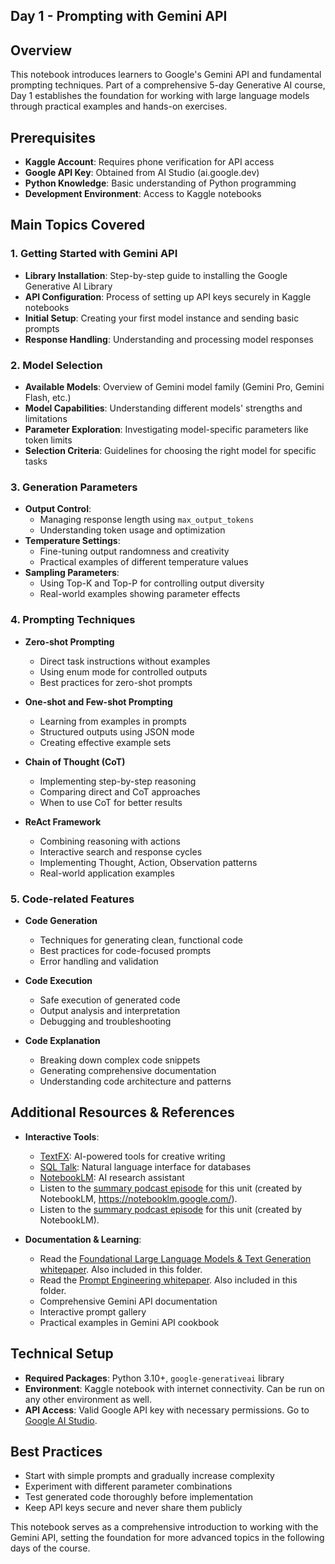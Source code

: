 ## Day 1 - Prompting with Gemini API

## Overview

This notebook introduces learners to Google's Gemini API and fundamental prompting techniques. Part of a comprehensive 5-day Generative AI course, Day 1 establishes the foundation for working with large language models through practical examples and hands-on exercises.

## Prerequisites

- **Kaggle Account**: Requires phone verification for API access
- **Google API Key**: Obtained from AI Studio (ai.google.dev)
- **Python Knowledge**: Basic understanding of Python programming
- **Development Environment**: Access to Kaggle notebooks

## Main Topics Covered

### 1. Getting Started with Gemini API

- **Library Installation**: Step-by-step guide to installing the Google Generative AI Library
- **API Configuration**: Process of setting up API keys securely in Kaggle notebooks
- **Initial Setup**: Creating your first model instance and sending basic prompts
- **Response Handling**: Understanding and processing model responses

### 2. Model Selection

- **Available Models**: Overview of Gemini model family (Gemini Pro, Gemini Flash, etc.)
- **Model Capabilities**: Understanding different models' strengths and limitations
- **Parameter Exploration**: Investigating model-specific parameters like token limits
- **Selection Criteria**: Guidelines for choosing the right model for specific tasks

### 3. Generation Parameters

- **Output Control**:
  - Managing response length using `max_output_tokens`
  - Understanding token usage and optimization
- **Temperature Settings**:
  - Fine-tuning output randomness and creativity
  - Practical examples of different temperature values
- **Sampling Parameters**:
  - Using Top-K and Top-P for controlling output diversity
  - Real-world examples showing parameter effects

### 4. Prompting Techniques

- **Zero-shot Prompting**

  - Direct task instructions without examples
  - Using enum mode for controlled outputs
  - Best practices for zero-shot prompts

- **One-shot and Few-shot Prompting**

  - Learning from examples in prompts
  - Structured outputs using JSON mode
  - Creating effective example sets

- **Chain of Thought (CoT)**

  - Implementing step-by-step reasoning
  - Comparing direct and CoT approaches
  - When to use CoT for better results

- **ReAct Framework**
  - Combining reasoning with actions
  - Interactive search and response cycles
  - Implementing Thought, Action, Observation patterns
  - Real-world application examples

### 5. Code-related Features

- **Code Generation**

  - Techniques for generating clean, functional code
  - Best practices for code-focused prompts
  - Error handling and validation

- **Code Execution**

  - Safe execution of generated code
  - Output analysis and interpretation
  - Debugging and troubleshooting

- **Code Explanation**
  - Breaking down complex code snippets
  - Generating comprehensive documentation
  - Understanding code architecture and patterns

## Additional Resources & References

- **Interactive Tools**:

  - [TextFX](https://textfx.withgoogle.com/): AI-powered tools for creative writing
  - [SQL Talk](https://sql-talk-r5gdynozbq-uc.a.run.app/): Natural language interface for databases
  - [NotebookLM](https://notebooklm.google/): AI research assistant
  - Listen to the [summary podcast episode](https://youtu.be/mQDlCZZsOyo) for this unit (created by NotebookLM, https://notebooklm.google.com/).
  - Listen to the [summary podcast episode](https://youtu.be/F_hJ2Ey4BNc) for this unit (created by NotebookLM).

- **Documentation & Learning**:
  - Read the [Foundational Large Language Models & Text Generation whitepaper](https://www.kaggle.com/whitepaper-foundational-llm-and-text-generation). Also included in this folder.
  - Read the [Prompt Engineering whitepaper](https://www.kaggle.com/whitepaper-prompt-engineering). Also included in this folder.
  - Comprehensive Gemini API documentation
  - Interactive prompt gallery
  - Practical examples in Gemini API cookbook

## Technical Setup

- **Required Packages**: Python 3.10+, `google-generativeai` library
- **Environment**: Kaggle notebook with internet connectivity. Can be run on any other environment as well.
- **API Access**: Valid Google API key with necessary permissions. Go to [Google AI Studio](ai.google.dev).

## Best Practices

- Start with simple prompts and gradually increase complexity
- Experiment with different parameter combinations
- Test generated code thoroughly before implementation
- Keep API keys secure and never share them publicly

This notebook serves as a comprehensive introduction to working with the Gemini API, setting the foundation for more advanced topics in the following days of the course.
